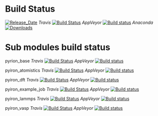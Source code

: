 # Build Status 

[![Release_Date](https://anaconda.org/pyiron/pyiron/badges/latest_release_date.svg)](https://anaconda.org/pyiron/pyiron)
_Travis_
[![Build Status](https://travis-ci.org/pyiron/pyiron.svg?branch=master)](https://travis-ci.org/pyiron/pyiron)
_AppVeyor_
[![Build status](https://ci.appveyor.com/api/projects/status/wfdgqkxca1i19xcq/branch/master?svg=true)](https://ci.appveyor.com/project/pyiron-runner/pyiron/branch/master)
_Anaconda_
[![Downloads](https://anaconda.org/pyiron/pyiron/badges/downloads.svg)](https://anaconda.org/pyiron/pyiron)

# Sub modules build status  
pyrion_base 
_Travis_
[![Build Status](https://travis-ci.org/pyiron/pyiron_base.svg?branch=master)](https://travis-ci.org/pyiron/pyiron_base)
_AppVeyor_
[![Build status](https://ci.appveyor.com/api/projects/status/c9w3tjyffnw1d47x/branch/master?svg=true)](https://ci.appveyor.com/project/pyiron-runner/pyiron-base/branch/master)

pyiron_atomistics 
_Travis_
[![Build Status](https://travis-ci.org/pyiron/pyiron_atomistics.svg?branch=master)](https://travis-ci.org/pyiron/pyiron_atomistics)
_AppVeyor_
[![Build status](https://ci.appveyor.com/api/projects/status/57f61ea4t01l1rqg/branch/master?svg=true)](https://ci.appveyor.com/project/pyiron-runner/pyiron-atomistics/branch/master)

pyiron_dft 
_Travis_
[![Build Status](https://travis-ci.org/pyiron/pyiron_dft.svg?branch=master)](https://travis-ci.org/pyiron/pyiron_dft)
_AppVeyor_
[![Build status](https://ci.appveyor.com/api/projects/status/tu2owtwrmjsh98yr/branch/master?svg=true)](https://ci.appveyor.com/project/pyiron-runner/pyiron-dft/branch/master)

pyiron_example_job
_Travis_
[![Build Status](https://travis-ci.org/pyiron/pyiron_example_job.svg?branch=master)](https://travis-ci.org/pyiron/pyiron_example_job)
_AppVeyor_
[![Build status](https://ci.appveyor.com/api/projects/status/4gs490vgif1bl0v5/branch/master?svg=true)](https://ci.appveyor.com/project/pyiron-runner/pyiron-example-job/branch/master)

pyiron_lammps
_Travis_
[![Build Status](https://travis-ci.org/pyiron/pyiron_lammps.svg?branch=master)](https://travis-ci.org/pyiron/pyiron_lammps)
_AppVeyor_
[![Build status](https://ci.appveyor.com/api/projects/status/hhcy3dmjy6ffdy53/branch/master?svg=true)](https://ci.appveyor.com/project/pyiron-runner/pyiron-lammps/branch/master)

pyiron_vasp
_Travis_
[![Build Status](https://travis-ci.org/pyiron/pyiron_vasp.svg?branch=master)](https://travis-ci.org/pyiron/pyiron_vasp)
_AppVeyor_
[![Build status](https://ci.appveyor.com/api/projects/status/h7w6b1m3pd7hc4n9/branch/master?svg=true)](https://ci.appveyor.com/project/pyiron-runner/pyiron-vasp/branch/master)

